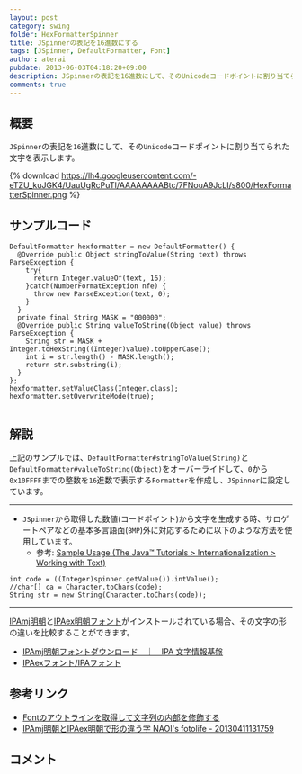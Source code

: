 ```yaml
---
layout: post
category: swing
folder: HexFormatterSpinner
title: JSpinnerの表記を16進数にする
tags: [JSpinner, DefaultFormatter, Font]
author: aterai
pubdate: 2013-06-03T04:18:20+09:00
description: JSpinnerの表記を16進数にして、そのUnicodeコードポイントに割り当てられた文字を表示します。
comments: true
---
```

## 概要
`JSpinner`の表記を`16`進数にして、その`Unicode`コードポイントに割り当てられた文字を表示します。

{% download https://lh4.googleusercontent.com/-eTZU_kuJGK4/UauUgRcPuTI/AAAAAAAABtc/7FNouA9JcLI/s800/HexFormatterSpinner.png %}

## サンプルコード
<pre class="prettyprint"><code>DefaultFormatter hexformatter = new DefaultFormatter() {
  @Override public Object stringToValue(String text) throws ParseException {
    try{
      return Integer.valueOf(text, 16);
    }catch(NumberFormatException nfe) {
      throw new ParseException(text, 0);
    }
  }
  private final String MASK = "000000";
  @Override public String valueToString(Object value) throws ParseException {
    String str = MASK + Integer.toHexString((Integer)value).toUpperCase();
    int i = str.length() - MASK.length();
    return str.substring(i);
  }
};
hexformatter.setValueClass(Integer.class);
hexformatter.setOverwriteMode(true);

</code></pre>

## 解説
上記のサンプルでは、`DefaultFormatter#stringToValue(String)`と`DefaultFormatter#valueToString(Object)`をオーバーライドして、`0`から`0x10FFFF`までの整数を`16`進数で表示する`Formatter`を作成し、`JSpinner`に設定しています。

- - - -
- `JSpinner`から取得した数値(コードポイント)から文字を生成する時、サロゲートペアなどの基本多言語面(`BMP`)外に対応するために以下のような方法を使用しています。
    - 参考: [Sample Usage (The Java™ Tutorials > Internationalization > Working with Text)](http://docs.oracle.com/javase/tutorial/i18n/text/usage.html)

<!-- dummy comment line for breaking list -->

<pre class="prettyprint"><code>int code = ((Integer)spinner.getValue()).intValue();
//char[] ca = Character.toChars(code);
String str = new String(Character.toChars(code));
</code></pre>

- - - -
[IPAmj明朝](http://mojikiban.ipa.go.jp/download.html)と[IPAex明朝フォント](http://ipafont.ipa.go.jp/)がインストールされている場合、その文字の形の違いを比較することができます。

- [IPAmj明朝フォントダウンロード　｜　IPA 文字情報基盤](http://mojikiban.ipa.go.jp/download.html)
- [IPAexフォント/IPAフォント](http://ipafont.ipa.go.jp/)

<!-- dummy comment line for breaking list -->

## 参考リンク
- [Fontのアウトラインを取得して文字列の内部を修飾する](http://terai.xrea.jp/Swing/LineSplittingLabel.html)
- [IPAmj明朝とIPAex明朝で形の違う字 NAOI's fotolife - 20130411131759](http://f.hatena.ne.jp/NAOI/20130411131759)

<!-- dummy comment line for breaking list -->

## コメント
